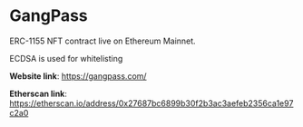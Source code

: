 # GangPass
ERC-1155 NFT contract live on Ethereum Mainnet. 

ECDSA is used for whitelisting

**Website link**:
https://gangpass.com/

**Etherscan link**:
https://etherscan.io/address/0x27687bc6899b30f2b3ac3aefeb2356ca1e97c2a0
